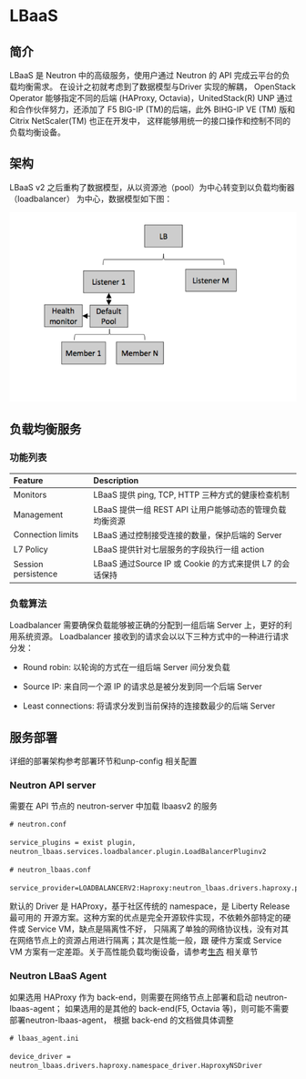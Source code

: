 # LBaaS

## 简介

LBaaS 是 Neutron 中的高级服务，使用户通过 Neutron 的 API 完成云平台的负载均衡需求。
在设计之初就考虑到了数据模型与Driver 实现的解耦， OpenStack Operator 能够指定不同的后端
(HAProxy, Octavia)，UnitedStack(R) UNP 通过和合作伙伴努力，还添加了
F5 BIG-IP (TM)的后端，此外 BIHG-IP VE (TM) 版和 Citrix NetScaler(TM) 也正在开发中，
这样能够用统一的接口操作和控制不同的负载均衡设备。

## 架构

LBaaS v2 之后重构了数据模型，从以资源池（pool）为中心转变到以负载均衡器（loadbalancer）
为中心，数据模型如下图：

![lbaas-architecture][1]

## 负载均衡服务

### 功能列表

| Feature | Description |
|:------- |:----------- |
| Monitors | LBaaS 提供 ping, TCP, HTTP 三种方式的健康检查机制 |
| Management | LBaaS 提供一组 REST API 让用户能够动态的管理负载均衡资源 |
| Connection limits | LBaaS 通过控制接受连接的数量，保护后端的 Server |
| L7 Policy | LBaaS 提供针对七层服务的字段执行一组 action |
| Session persistence | LBaaS 通过Source IP 或 Cookie 的方式来提供 L7 的会话保持 |


### 负载算法

Loadbalancer 需要确保负载能够被正确的分配到一组后端 Server 上，更好的利用系统资源。
Loadbalancer 接收到的请求会以以下三种方式中的一种进行请求分发：

 * Round robin: 以轮询的方式在一组后端 Server 间分发负载

 * Source IP: 来自同一个源 IP 的请求总是被分发到同一个后端 Server 

 * Least connections: 将请求分发到当前保持的连接数最少的后端 Server


## 服务部署

详细的部署架构参考部署环节和unp-config 相关配置

### Neutron API server

需要在 API 节点的 neutron-server 中加载 lbaasv2 的服务

```
# neutron.conf

service_plugins = exist plugin, neutron_lbaas.services.loadbalancer.plugin.LoadBalancerPluginv2

# neutron_lbaas.conf

service_provider=LOADBALANCERV2:Haproxy:neutron_lbaas.drivers.haproxy.plugin_driver.HaproxyOnHostPluginDriver:default
```

默认的 Driver 是 HAProxy，基于社区传统的 namespace，是 Liberty Release 最可用的
开源方案。这种方案的优点是完全开源软件实现，不依赖外部特定的硬件或 Service VM，缺点是隔离性不好，
只隔离了单独的网络协议栈，没有对其在网络节点上的资源占用进行隔离；其次是性能一般，跟
硬件方案或 Service VM 方案有一定差距。关于高性能负载均衡设备，请参考[生态](../ecosystem)
相关章节

### Neutron LBaaS Agent

如果选用 HAProxy 作为 back-end，则需要在网络节点上部署和启动 neutron-lbaas-agent；
如果选用的是其他的 back-end(F5, Octavia 等)，则可能不需要部署neutron-lbaas-agent，
根据 back-end 的文档做具体调整

```
# lbaas_agent.ini

device_driver = neutron_lbaas.drivers.haproxy.namespace_driver.HaproxyNSDriver
```


[1]: ../../images/services/lbaas-architecture.png
